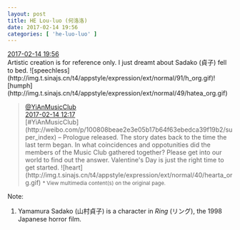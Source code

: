 ```yaml
---
layout: post
title: HE Lou-luo (何洛洛)
date: 2017-02-14 19:56
categories: [ 'he-luo-luo' ]
---
```


<div class="weibo-info">
  <a href="http://weibo.com/6117570574/EvwPn4XUT">2017-02-14 19:56</a>
</div>
Artistic creation is for reference only. I just dreamt about Sadako (貞子) fell to bed. ![speechless](http://img.t.sinajs.cn/t4/appstyle/expression/ext/normal/91/h_org.gif)![humph](http://img.t.sinajs.cn/t4/appstyle/expression/ext/normal/49/hatea_org.gif)

<!-- more -->

> <div class="weibo-post-name">
>   <a href="http://weibo.com/u/6094546964">@YiAnMusicClub</a>
> </div>
> <div class="weibo-info">
>   <a href="http://weibo.com/6094546964/EvtOT4vfV">2017-02-14 12:17</a>
> </div>  
> [#YiAnMusicClub](http://weibo.com/p/100808beae2e3e05b17b64f63ebedca39f19b2/super_index) – Prologue released. The story dates back to the time the last term began. In what coincidences and oppotunities did the members of the Music Club gathered together? Please get into our world to find out the answer. Valentine's Day is just the right time to get started. ![heart](http://img.t.sinajs.cn/t4/appstyle/expression/ext/normal/40/hearta_org.gif)  
> <small>* View multimedia content(s) on the original page.</small>

Note:
1. Yamamura Sadako (山村貞子) is a character in *Ring* (リング), the 1998 Japanese horror film.
